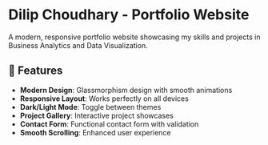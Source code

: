 # Dilip Choudhary - Portfolio Website

A modern, responsive portfolio website showcasing my skills and projects in Business Analytics and Data Visualization.

## 🚀 Features

- **Modern Design**: Glassmorphism design with smooth animations
- **Responsive Layout**: Works perfectly on all devices
- **Dark/Light Mode**: Toggle between themes
- **Project Gallery**: Interactive project showcases
- **Contact Form**: Functional contact form with validation
- **Smooth Scrolling**: Enhanced user experience

